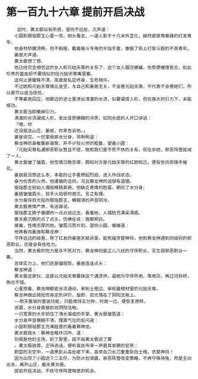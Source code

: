 # 第一百九十六章 提前开启决战
        这时，黄太极似有所感，望向不远处，沉声道：
       小圆和银瑶郡主心里一惊，侧头看去，一道人影于十几米外显化，赫然是桀骜暴躁的红发青年。
       他身材矫健流畅，但不魁梧，戴着格斗专用的半指手套，像极了街上打架斗殴的不良青年。
       姜居大声道。
       黄太极想了想，
       他已经完全相信这的女人和元始天尊的关系了，这个女人服完蝉蛹，伤势便缓慢愈合，如此珍贵的蛊虫却不要钱似的往元始天尊嘴里塞。
       这何止是暧昧不清，简直是私定终身，生死相许。
       不过她和元始天尊情比金坚，与自己和姜居无关，不会害元始天尊，不代表不会害她们，所以是可以适当信任。
       不等姜居回应，他脚边的泥土里渗出清澈的水流，似要凝成人形，但在强大的引力下，未能成功。
       黄太极当即撤掉引力。
       清澈的水流凝成人形，发出音质模糊的冷笑，如同水底的人开口讲话：
       「哦，你
       还没抵达山庄，姜居，你来告诉他。」
       姜居说完，一巴掌扇碎水分身，骂咧咧道：
       蔡龙神的身躯重新凝聚，并不计较火师的粗鲁，望着小圆：
       「元始天尊私通邪恶职业暂且不提，她和我们是不死不休的关系，现在杀她，邪恶阵营就减了一人。
       黄太极皱了皱眉，他性情沉稳忠厚，既知对方是元始天尊的红颜知己，便有些抗拒辣手摧花。
       姜居就没想这么多，本能的让手套燃起烈焰，进入作战状态。
       身为优秀的火师，他遵循的法则，况且蔡龙神的话很有道理。
       银瑶郡主宛如人偶般精致美艳，但缺乏表情的脸蛋，朝向了水分身，
       姜居皱皱眉头，双手火焰顿时熄灭。言之有理。
       水分身将目光投向银瑶郡主，模糊清的声音阴冷，
       黄太极表情严肃，有话直说。
       银瑶郡主脖子僵硬的一点点扭过去，看着他，人偶脸充满呆滞感。
       黄太极沉稳的点了点头，仿佛在说：我都明白。
       接着，性情忠厚的他，皱眉沉思片刻，望向小圆，缓缓道：
       他再看向姜居和蔡龙神：
       守序这边的级里，除了红发的姜居天赋异禀，能死磕贪婪神将，他和蔡龙神遇到同级别的邪恶职业，还是会有些吃力。
       当然，黄太极的吃力是杀不死对方，蔡龙神则是正儿八经的守序职业，天生弱邪恶职业一筹。
       总体实力上，他们还是偏弱势。姜居连连点头：
       蔡龙神道：
       黄太极这家伙，这是以元始天尊要挟这个通灵师，逼她为守序所用，等用完，再过河拆桥，倒也不错。
       心里想着，蔡龙神脚底水流涌动，来到土棺边，审视着棺材里的元始天尊。
       蔡龙神做出简短而肯定的评价，旋即，目光落在了阴阳法袍上。
       ——祭天套装的套装功能，只能维持五分钟，时效一过，便恢复原样。
       说罢，水分身直接抓向阴阳法袍。
       一只宽厚的大手抓住了清水凝成的手掌，黄太极皱眉道：
       水分身声音模糊不清，理直气壮的反问道：
       小圆和银瑶郡主充满敌意的看着蔡神龙。
       黄太极摇头：蔡神龙略作沉吟，道：
       剑阁是他的主场，到了那里，就不由黄太极说了算
       。黄太极颔首，正待说话，便听高处传来一声震耳发聩的狂笑：
       蔚蓝的天空中，一道黑影从高处砸下来，高举血刀长刀重重斩向土棺。贪婪神将！
       因为出现了小圆这个二五仔，为防计划泄露，邪恶阵营改变策略，不再守株待兔，而是主动出击，离开山庄，截杀黄太极。
       提前开启决战，不给守序阵营喘息的机会。